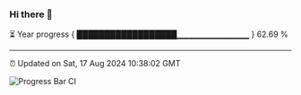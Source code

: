 ### Hi there 👋

⏳ Year progress { ██████████████████▁▁▁▁▁▁▁▁▁▁▁▁ } 62.69 %

---

⏰ Updated on Sat, 17 Aug 2024 10:38:02 GMT

![Progress Bar CI](https://github.com/IshwaranRudhara/GIT-ACTION/workflows/Progress%20Bar%20CI/badge.svg)
